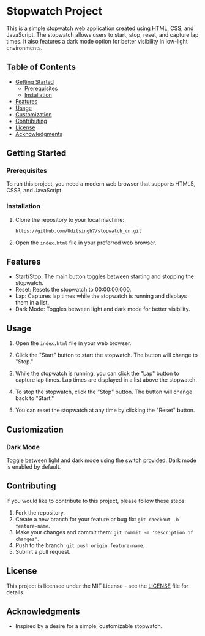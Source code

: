 # Stopwatch Project

This is a simple stopwatch web application created using HTML, CSS, and JavaScript. The stopwatch allows users to start, stop, reset, and capture lap times. It also features a dark mode option for better visibility in low-light environments.

## Table of Contents
- [Getting Started](#getting-started)
  - [Prerequisites](#prerequisites)
  - [Installation](#installation)
- [Features](#features)
- [Usage](#usage)
- [Customization](#customization)
- [Contributing](#contributing)
- [License](#license)
- [Acknowledgments](#acknowledgments)

## Getting Started

### Prerequisites

To run this project, you need a modern web browser that supports HTML5, CSS3, and JavaScript.

### Installation

1. Clone the repository to your local machine:

   ```bash
   https://github.com/Uditsingh7/stopwatch_cn.git
   ```

2. Open the `index.html` file in your preferred web browser.

## Features

- Start/Stop: The main button toggles between starting and stopping the stopwatch.
- Reset: Resets the stopwatch to 00:00:00.000.
- Lap: Captures lap times while the stopwatch is running and displays them in a list.
- Dark Mode: Toggles between light and dark mode for better visibility.

## Usage

1. Open the `index.html` file in your web browser.

2. Click the "Start" button to start the stopwatch. The button will change to "Stop."

3. While the stopwatch is running, you can click the "Lap" button to capture lap times. Lap times are displayed in a list above the stopwatch.

4. To stop the stopwatch, click the "Stop" button. The button will change back to "Start."

5. You can reset the stopwatch at any time by clicking the "Reset" button.

## Customization

### Dark Mode

Toggle between light and dark mode using the switch provided. Dark mode is enabled by default.

## Contributing

If you would like to contribute to this project, please follow these steps:

1. Fork the repository.
2. Create a new branch for your feature or bug fix: `git checkout -b feature-name`.
3. Make your changes and commit them: `git commit -m 'Description of changes'`.
4. Push to the branch: `git push origin feature-name`.
5. Submit a pull request.

## License

This project is licensed under the MIT License - see the [LICENSE](LICENSE) file for details.

## Acknowledgments

- Inspired by a desire for a simple, customizable stopwatch.